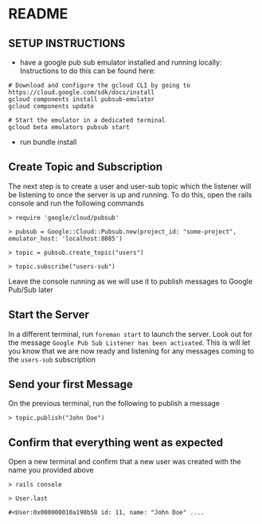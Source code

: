 # README

## SETUP INSTRUCTIONS

* have a google pub sub emulator installed and running locally: Instructions to do this can be found here: 

```
# Download and configure the gcloud CLI by going to https://cloud.google.com/sdk/docs/install
gcloud components install pubsub-emulator
gcloud components update

# Start the emulator in a dedicated terminal
gcloud beta emulators pubsub start
```

* run bundle install

## Create Topic and Subscription

The next step is to create a user and user-sub topic which the listener
will be listening to once the server is up and running. To do this, open 
the rails console and run the following commands

```
> require 'google/cloud/pubsub'

> pubsub = Google::Cloud::Pubsub.new(project_id: "some-project", emulator_host: 'localhost:8085')

> topic = pubsub.create_topic("users")

> topic.subscribe("users-sub")
```
Leave the console running as we will use it to publish messages to Google Pub/Sub later

## Start the Server
In a different terminal, run ``foreman start`` to launch the server. Look out for the message ``Google Pub Sub Listener has been activated``.
This is will let you know that we are now ready and listening for any messages coming to the `users-sub` subscription

## Send your first Message
On the previous terminal, run the following to publish a message
```
> topic.publish("John Doe")
```

## Confirm that everything went as expected
Open a new terminal and confirm that a new user was created with the name you provided
above

```
> rails console

> User.last

#<User:0x000000010a190b58 id: 11, name: "John Doe" ....
```
